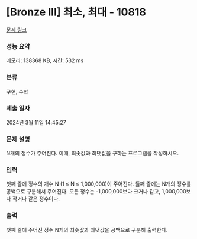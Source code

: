 # [Bronze III] 최소, 최대 - 10818 

[문제 링크](https://www.acmicpc.net/problem/10818) 

### 성능 요약

메모리: 138368 KB, 시간: 532 ms

### 분류

구현, 수학

### 제출 일자

2024년 3월 11일 14:45:27

### 문제 설명

<p>N개의 정수가 주어진다. 이때, 최솟값과 최댓값을 구하는 프로그램을 작성하시오.</p>

### 입력 

 <p>첫째 줄에 정수의 개수 N (1 ≤ N ≤ 1,000,000)이 주어진다. 둘째 줄에는 N개의 정수를 공백으로 구분해서 주어진다. 모든 정수는 -1,000,000보다 크거나 같고, 1,000,000보다 작거나 같은 정수이다.</p>

### 출력 

 <p>첫째 줄에 주어진 정수 N개의 최솟값과 최댓값을 공백으로 구분해 출력한다.</p>


